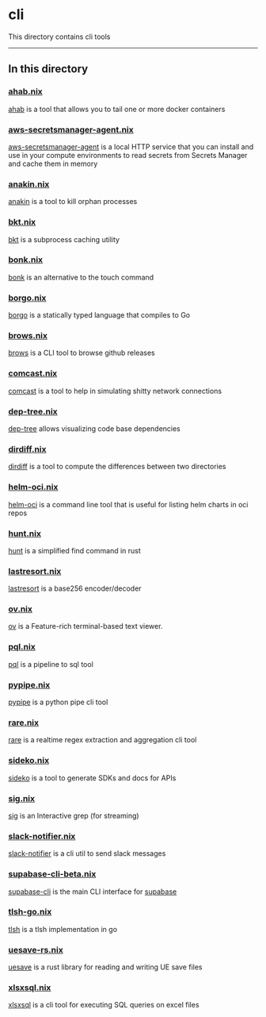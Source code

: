 # cli

This directory contains cli tools

---

## In this directory

### [ahab.nix](./ahab.nix)

[ahab](https://github.com/jpetrucciani/ahab) is a tool that allows you to tail one or more docker containers

### [aws-secretsmanager-agent.nix](./aws-secretsmanager-agent.nix)

[aws-secretsmanager-agent](https://github.com/aws/aws-secretsmanager-agent) is a local HTTP service that you can install and use in your compute environments to read secrets from Secrets Manager and cache them in memory

### [anakin.nix](./anakin.nix)

[anakin](https://github.com/Timmmm/anakin/) is a tool to kill orphan processes

### [bkt.nix](./bkt.nix)

[bkt](https://github.com/dimo414/bkt) is a subprocess caching utility

### [bonk.nix](./bonk.nix)

[bonk](https://github.com/elliot40404/bonk) is an alternative to the touch command

### [borgo.nix](./borgo.nix)

[borgo](https://github.com/borgo-lang/borgo) is a statically typed language that compiles to Go

### [brows.nix](./brows.nix)

[brows](https://github.com/rubysolo/brows) is a CLI tool to browse github releases

### [comcast.nix](./comcast.nix)

[comcast](https://github.com/tylertreat/comcast) is a tool to help in simulating shitty network connections

### [dep-tree.nix](./dep-tree.nix)

[dep-tree](https://github.com/gabotechs/dep-tree) allows visualizing code base dependencies

### [dirdiff.nix](./dirdiff.nix)

[dirdiff](https://github.com/ocamlpro/dirdiff) is a tool to compute the differences between two directories

### [helm-oci.nix](./helm-oci.nix)

[helm-oci](https://github.com/ikimpriv/helm-oci) is a command line tool that is useful for listing helm charts in oci repos

### [hunt.nix](./hunt.nix)

[hunt](https://github.com/LyonSyonII/hunt-rs) is a simplified find command in rust

### [lastresort.nix](./lastresort.nix)

[lastresort](https://github.com/ctsrc/Base256) is a base256 encoder/decoder

### [ov.nix](./ov.nix)

[ov](https://github.com/noborus/ov) is a Feature-rich terminal-based text viewer.

### [pql.nix](./pql.nix)

[pql](https://github.com/runreveal/pql) is a pipeline to sql tool

### [pypipe.nix](./pypipe.nix)

[pypipe](https://github.com/bugen/pypipe) is a python pipe cli tool

### [rare.nix](./rare.nix)

[rare](https://github.com/zix99/rare) is a realtime regex extraction and aggregation cli tool

### [sideko.nix](./sideko.nix)

[sideko](https://github.com/Sideko-Inc/sideko) is a tool to generate SDKs and docs for APIs

### [sig.nix](./sig.nix)

[sig](https://github.com/ynqa/sig) is an Interactive grep (for streaming)

### [slack-notifier.nix](./slack-notifier.nix)

[slack-notifier](https://github.com/cloudposse/slack-notifier) is a cli util to send slack messages

### [supabase-cli-beta.nix](./supabase-cli-beta.nix)

[supabase-cli](https://github.com/supabase/cli) is the main CLI interface for [supabase](https://supabase.com)

### [tlsh-go.nix](./tlsh-go.nix)

[tlsh](https://github.com/glaslos/tlsh) is a tlsh implementation in go

### [uesave-rs.nix](./uesave-rs.nix)

[uesave](https://github.com/trumank/uesave-rs) is a rust library for reading and writing UE save files

### [xlsxsql.nix](./xlsxsql.nix)

[xlsxsql](https://github.com/noborus/xlsxsql) is a cli tool for executing SQL queries on excel files
